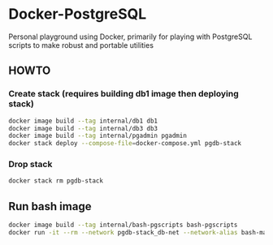 # Docker-PostgreSQL

Personal playground using Docker, primarily for playing with PostgreSQL scripts to make robust and portable utilities

## HOWTO

### Create stack (requires building db1 image then deploying stack)

```sh
docker image build --tag internal/db1 db1
docker image build --tag internal/db3 db3
docker image build --tag internal/pgadmin pgadmin
docker stack deploy --compose-file=docker-compose.yml pgdb-stack
```

### Drop stack

```sh
docker stack rm pgdb-stack
```

## Run bash image

```sh
docker image build --tag internal/bash-pgscripts bash-pgscripts
docker run -it --rm --network pgdb-stack_db-net --network-alias bash-manager internal/bash-pgscripts
```
